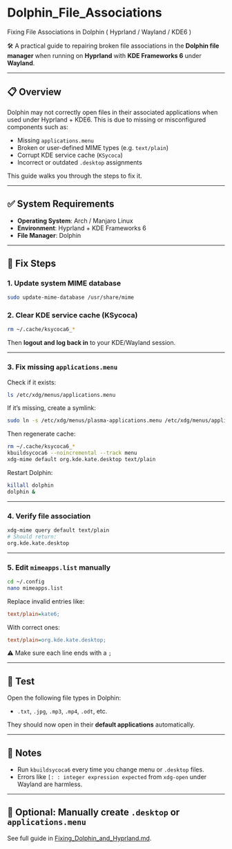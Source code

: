 # Dolphin_File_Associations
Fixing File Associations in Dolphin  ( Hyprland / Wayland / KDE6 )


🛠️ A practical guide to repairing broken file associations in the **Dolphin file manager** when running on **Hyprland** with **KDE Frameworks 6** under **Wayland**.

---

## 📋 Overview

Dolphin may not correctly open files in their associated applications when used under Hyprland + KDE6. This is due to missing or misconfigured components such as:

- Missing `applications.menu`
- Broken or user-defined MIME types (e.g. `text/plain`)
- Corrupt KDE service cache (`KSycoca`)
- Incorrect or outdated `.desktop` assignments

This guide walks you through the steps to fix it.

---

## ✅ System Requirements

- **Operating System**: Arch / Manjaro Linux  
- **Environment**: Hyprland + KDE Frameworks 6  
- **File Manager**: Dolphin  

---

## 🔧 Fix Steps

### 1. Update system MIME database

```bash
sudo update-mime-database /usr/share/mime
```

### 2. Clear KDE service cache (KSycoca)

```bash
rm ~/.cache/ksycoca6_*
```

Then **logout and log back in** to your KDE/Wayland session.

---

### 3. Fix missing `applications.menu`

Check if it exists:

```bash
ls /etc/xdg/menus/applications.menu
```

If it’s missing, create a symlink:

```bash
sudo ln -s /etc/xdg/menus/plasma-applications.menu /etc/xdg/menus/applications.menu
```

Then regenerate cache:

```bash
rm ~/.cache/ksycoca6_*
kbuildsycoca6 --noincremental --track menu
xdg-mime default org.kde.kate.desktop text/plain
```

Restart Dolphin:

```bash
killall dolphin
dolphin &
```

---

### 4. Verify file association

```bash
xdg-mime query default text/plain
# Should return:
org.kde.kate.desktop
```

---

### 5. Edit `mimeapps.list` manually

```bash
cd ~/.config
nano mimeapps.list
```

Replace invalid entries like:

```ini
text/plain=kate6;
```

With correct ones:

```ini
text/plain=org.kde.kate.desktop;
```

⚠️ Make sure each line ends with a `;`

---

## 🧪 Test

Open the following file types in Dolphin:

- `.txt`, `.jpg`, `.mp3`, `.mp4`, `.odt`, etc.

They should now open in their **default applications** automatically.

---

## 📝 Notes

- Run `kbuildsycoca6` every time you change menu or `.desktop` files.
- Errors like `[: : integer expression expected` from `xdg-open` under Wayland are harmless.

---

## 🧩 Optional: Manually create `.desktop` or `applications.menu`

See full guide in [Fixing_Dolphin_and_Hyprland.md](Fixing_Dolphin_and_Hyprland.md).


